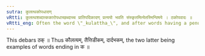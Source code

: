 ```yaml
---
sutra: कुलत्थकोपधादण्
vRtti: कुलत्थशब्दात्ककारोपधाच्छब्दाच्च प्रातिपदिकादण् प्रत्ययो भवति संस्कृतमित्येतस्मिन्विषये । ठकोपवादः ॥
vRtti_eng: Often the word \"_kulattha_\", and after words having a penultimate क्, the affix अण् is added in the sense of \"refined or prepared therewith\".
---
```

This debars ठक् ॥ Thus कौलत्यम्, तैत्तिडीकम्, दार्दभकम्, the two latter being examples of words ending in क ॥
